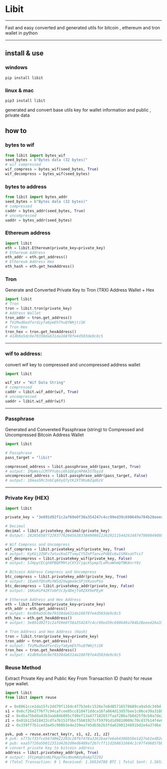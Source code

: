 
# Libit

---

Fast and easy converted and generated utils for bitcoin , ethereum and tron wallet in python

---

## install & use

### windows
```batch
pip install libit
```
### linux & mac
```shell
pip3 install libit
```

generated and convert base utils key for wallet information and public , private data

## how to 

### bytes to wif

```python
from libit import bytes_wif
seed_bytes = b"Bytes data (32 bytes)"
# wif compressed
wif_compress = bytes_wif(seed_bytes, True)
wif_decompress = bytes_wif(seed_bytes)
```
### bytes to address

```python
from libit import bytes_addr
seed_bytes = b"Bytes data (32 bytes)"
# compressed
caddr = bytes_addr(seed_bytes, True)
# uncompressed
uaddr = bytes_addr(seed_bytes)
```

### Ethereum address

```python
import libit
eth = libit.Ethereum(private_key=private_key)
# Ethereum Address
eth_addr = eth.get_address()
# Ethereum Address Hex
eth_hash = eth.get_hexAddress()

```

### Tron

Generate and Converted Private Key to Tron (TRX) Address Wallet + Hex

```python
import libit
# Tron
tron = libit.tron(private_key)
# Address Wallet
tron_addr = tron.get_address()
# TVzMud6edfxrdiyfa6ymEh7huQfWHjtiSK
# Tron Hex
tron_hex = tron.get_hexAddress()
# 41db9a5dc0e70338da631da168f8fe4d503de9c8c5
```
---
### wif to address:

convert wif key to compressed and uncompressed address wallet

```python
import libit

wif_str = "Wif Data String"
# compressed
caddr = libit.wif_addr(wif, True)
# uncompressed
uaddr = libit.wif_addr(wif)
```
---
### Passphrase

Generated and Convereted Passphrase (string) to Compressed and Uncompressed Bitcoin Address Wallet

```python
import libit

# Passphrase
pass_target = "libit"

compressed_address = libit.passphrase_addr(pass_target, True)
# output: 1MpWosiCM7PYubsi6h1QEgcHPAk3STbyzd
uncompressed_address = libit.passphrase_addr(pass_target, False)
# output: 1Dmaa5Rc3nbCq6XyQ7ytK2XTXKuNZqdGzV
```

---

### Private Key (HEX)

```python
import libit

private_key = "3e891d92f1c2af69e0f38a354247c4cc99ed39c690649a784b28eeed26a33c60"

# Decimal
decimal = libit.privatekey_decimal(private_key)
# Output: 28285658772293776204563833849098122629211544261487479808490805808188778298464

# Wif Compress and Uncompress
wif_compress = libit.privatekey_wif(private_key, True)
# output: KyKGj2ZHFv7atucKxGTTsmyCY5ZoPfanvzPd8Ev6w1SM4saVTss7
wif_decompress = libit.privatekey_wif(private_key, False)
# output: 5JHpyCECqh8PBQFM9tzCXY2rjqcXSymp7LoMsaWhmQfNKAnrt9z

# Bitcoin Address Compress and Uncompress
btc_compress = libit.privatekey_addr(private_key, True)
# output: 1EwmhfQhsMsYWSd2VwgmxmcSPjVXuovPVa
btc_decompress = libit.privatekey_addr(private_key, False)
# output: 16KuHiP42KTxbPJc3y4DmjToRZXX9ePEyH

# Ethereum Address and Hex Address
eth = libit.Ethereum(private_key=private_key)
eth_addr = eth.get_address()
# output: 0xdb9a5dc0e70338da631da168f8fe4d503de9c8c5
eth_hex = eth.get_hexAddress()
# output: 3e891d92f1c2af69e0f38a354247c4cc99ed39c690649a784b28eeed26a33c60

# Tron Address and Hex Address (Hash)
tron = libit.tron(private_key=private_key)
tron_addr = tron.get_address()
# output: TVzMud6edfxrdiyfa6ymEh7huQfWHjtiSK
tron_hex = tron.get_hexAddress()
# output: 41db9a5dc0e70338da631da168f8fe4d503de9c8c5
```

### Reuse Method

Extract Private Key and Public Key From Transaction ID (hash) for reuse type wallet.

```python
import libit
from libit import reuse

r = 0x0861cce1da15fc2dd79f1164c4f7b3e6c1526e7e8d85716578689ca9a5dc349d
s1 = 0x6cf26e2776f7c94cafcee05cc810471ddca16fa864d13d57bee1c06ce39a3188
s2 = 0x4ba75bdda43b3aab84b895cfd9ef13a477182657faaf286a7b0d25f0cb9a7de2
z1 = 0x01b125d18422cdfa7b153f5bcf5b01927cf59791d1d9810009c70cd37b14f4e6
z2 = 0x339ff7b1ced3a45c988b3e4e239ea745db3b2b3fda6208134691bd2e4a37d6e1

pvk, pub = reuse.extract_key(r, s1, s2, z1, z2)
# pvk: e773cf35fce567d0622203c28f67478a3361bae7e6eb4366b50e1d27eb1ed82e
# pub: eaa57720a5b012351d42b2d9ed6409af2b7cff11d2b8631684c1c97f49685fbb
# convert private key to bitcoin address
address = libit.privatekey_addr(pvk, True)
# output: 1FCpHq81nNLPkppTmidmoHAUy8xApTZ292
# (Total Transaction: 8 | Received: 1.56534788 BTC | Total Sent: 1.56534788 BTC)

```

